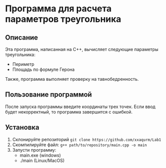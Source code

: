 # Программа для расчета параметров треугольника 
## Описание
Эта программа, написанная на C++, вычисляет следующие параметры треугольника:
- Периметр
- Площадь по формуле Герона

Также, программа выполняет проверку на тавнобедренность.
## Пользование программой
После запуска программы введите координаты трех точек. Если ввод будет некорректный, то программа завершится с ошибкой.

## Установка
1. Склонируйте репозиторий `git clone https://github.com/xxaqurm/Lab1`
2. Скомпилируйте файл: `g++ path/to/repository/main.cpp -o main`
3. Запусти программу:
    - main.exe (windows)
    - ./main   (Linux/MacOS)
